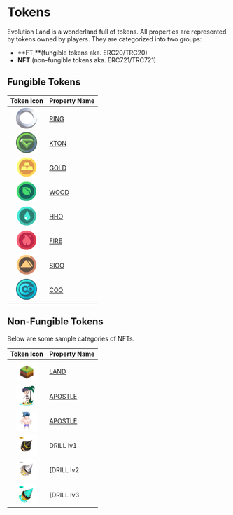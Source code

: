 # Tokens

Evolution Land is a wonderland full of tokens. All properties are represented by tokens owned by players. They are categorized into two groups: 

- **FT **(fungible tokens aka. ERC20/TRC20) 
- **NFT** (non-fungible tokens aka. ERC721/TRC721).

## Fungible Tokens

|                Token Icon                 | Property Name |
| :---------------------------------------: | :------------- |
| ![RING](../.gitbook/assets/ringicon.png)  | [RING](tokens/ring.md) |
| ![KTON](../.gitbook/assets/ktonicon.png)  | [KTON](tokens/kton.md) |
| ![GOLD](../.gitbook/assets/goldicon.png)  | [GOLD](tokens/resource.md) |
| ![WOOD](../.gitbook/assets/woodicon.png)  | [WOOD](tokens/resource.md) |
| ![WATER](../.gitbook/assets/watericon.png) | [HHO](tokens/resource.md) |
| ![FIRE](../.gitbook/assets/fireicon.png)  | [FIRE](tokens/resource.md) |
| ![SIOO](../.gitbook/assets/soilicon.png)  | [SIOO](tokens/resource.md) |
|  ![COO](../.gitbook/assets/cooicon.png)  | [COO](tokens/coo.md) |

## Non-Fungible Tokens

Below are some sample categories of NFTs.

|                Token Icon                 | Property Name |
| :---------------------------------------: | :------------- |
| ![LAND](../.gitbook/assets/nft-land.png)  | [LAND](game-entities/land.md) |
| ![FEMALE APOSTLE](../.gitbook/assets/nft-apostle-female.png)  | [APOSTLE](game-entities/apostle.md) |
| ![MALE APOSTLE](../.gitbook/assets/nft-apostle-male.png)  | [APOSTLE](game-entities/apostle.md) |
| ![DRILL1](../.gitbook/assets/nft-drill1.png)  | DRILL lv1 |
| ![DRILL2](../.gitbook/assets/nft-drill2.png) | [DRILL lv2 |
| ![DRILL3](../.gitbook/assets/nft-drill3.png) | [DRILL lv3 |